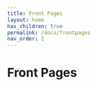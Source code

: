 ```yaml
---
title: Front Pages
layout: home
has_children: true
permalink: /docs/frontpages
nav_order: 2
---
```


# Front Pages